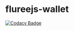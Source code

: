 # flureejs-wallet

[![Codacy Badge](https://api.codacy.com/project/badge/Grade/96856b6d437e4922bdc1e0a9f6b7bc82)](https://app.codacy.com/manual/StylusFrost/flureejs-wallet?utm_source=github.com&utm_medium=referral&utm_content=StylusFrost/flureejs-wallet&utm_campaign=Badge_Grade_Dashboard)
